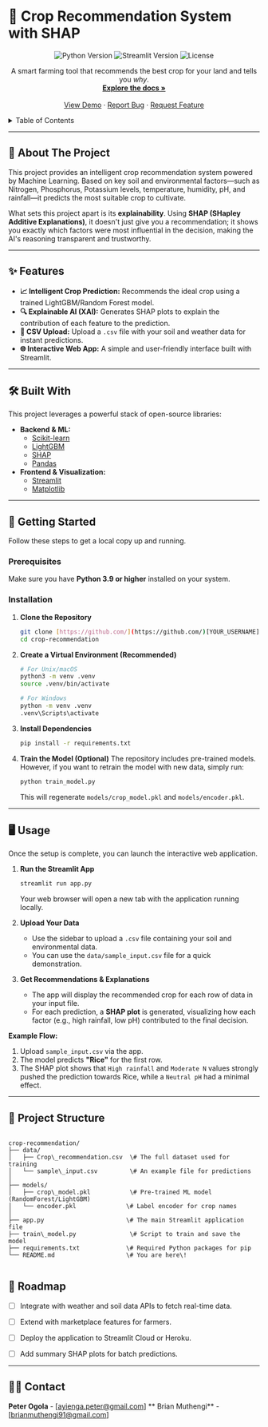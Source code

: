 
# 🌱 Crop Recommendation System with SHAP

<p align="center">
  <img src="https://img.shields.io/badge/Python-3.9%2B-blue?style=for-the-badge&logo=python" alt="Python Version">
  <img src="https://img.shields.io/badge/Framework-Streamlit-red?style=for-the-badge&logo=streamlit" alt="Streamlit Version">
  <img src="https://img.shields.io/badge/License-MIT-green?style=for-the-badge" alt="License">
</p>

<p align="center">
  A smart farming tool that recommends the best crop for your land and tells you <em>why</em>.
  <br />
  <a href="#-about-the-project"><strong>Explore the docs »</strong></a>
  <br />
  <br />
  <a href="https://ogola720-soil-analysis-app-sbsc5p.streamlit.app/">View Demo</a>
  ·
  <a href="(https://github.com/Ogola720)">Report Bug</a>
  ·
  <a href="(https://github.com/Ogola720)">Request Feature</a>
</p>

<details>
  <summary>Table of Contents</summary>
  <ol>
    <li><a href="#-about-the-project">About The Project</a></li>
    <li><a href="#-features">Features</a></li>
    <li><a href="#-built-with">Built With</a></li>
    <li><a href="#-getting-started">Getting Started</a></li>
    <li><a href="#-usage">Usage</a></li>
    <li><a href="#-project-structure">Project Structure</a></li>
    <li><a href="#-roadmap">Roadmap</a></li>
    <li><a href="#-contact">Contact</a></li>
  </ol>
</details>

---

## 📖 About The Project



This project provides an intelligent crop recommendation system powered by Machine Learning. Based on key soil and environmental factors—such as Nitrogen, Phosphorus, Potassium levels, temperature, humidity, pH, and rainfall—it predicts the most suitable crop to cultivate.

What sets this project apart is its **explainability**. Using **SHAP (SHapley Additive Explanations)**, it doesn't just give you a recommendation; it shows you exactly which factors were most influential in the decision, making the AI's reasoning transparent and trustworthy.

---

## ✨ Features

* **📈 Intelligent Crop Prediction:** Recommends the ideal crop using a trained LightGBM/Random Forest model.
* **🔍 Explainable AI (XAI):** Generates SHAP plots to explain the contribution of each feature to the prediction.
* **📁 CSV Upload:** Upload a `.csv` file with your soil and weather data for instant predictions.
* **🌐 Interactive Web App:** A simple and user-friendly interface built with Streamlit.

---

## 🛠️ Built With

This project leverages a powerful stack of open-source libraries:

* **Backend & ML:**
    * [Scikit-learn](https://scikit-learn.org/)
    * [LightGBM](https://lightgbm.readthedocs.io/en/latest/)
    * [SHAP](https://shap.readthedocs.io/en/latest/)
    * [Pandas](https://pandas.pydata.org/)
* **Frontend & Visualization:**
    * [Streamlit](https://streamlit.io/)
    * [Matplotlib](https://matplotlib.org/)

---

## 🚀 Getting Started

Follow these steps to get a local copy up and running.

### Prerequisites

Make sure you have **Python 3.9 or higher** installed on your system.

### Installation

1.  **Clone the Repository**
    ```sh
    git clone [https://github.com/](https://github.com/)[YOUR_USERNAME]/crop-recommendation.git
    cd crop-recommendation
    ```

2.  **Create a Virtual Environment (Recommended)**
    ```sh
    # For Unix/macOS
    python3 -m venv .venv
    source .venv/bin/activate

    # For Windows
    python -m venv .venv
    .venv\Scripts\activate
    ```

3.  **Install Dependencies**
    ```sh
    pip install -r requirements.txt
    ```

4.  **Train the Model (Optional)**
    The repository includes pre-trained models. However, if you want to retrain the model with new data, simply run:
    ```sh
    python train_model.py
    ```
    This will regenerate `models/crop_model.pkl` and `models/encoder.pkl`.

---

## 🖥️ Usage

Once the setup is complete, you can launch the interactive web application.

1.  **Run the Streamlit App**
    ```sh
    streamlit run app.py
    ```
    Your web browser will open a new tab with the application running locally.

2.  **Upload Your Data**
    * Use the sidebar to upload a `.csv` file containing your soil and environmental data.
    * You can use the `data/sample_input.csv` file for a quick demonstration.

3.  **Get Recommendations & Explanations**
    * The app will display the recommended crop for each row of data in your input file.
    * For each prediction, a **SHAP plot** is generated, visualizing how each factor (e.g., high rainfall, low pH) contributed to the final decision.



**Example Flow:**
1.  Upload `sample_input.csv` via the app.
2.  The model predicts **"Rice"** for the first row.
3.  The SHAP plot shows that `High rainfall` and `Moderate N` values strongly pushed the prediction towards Rice, while a `Neutral pH` had a minimal effect.

---

## 📂 Project Structure

````

crop-recommendation/
├── data/
│   ├── Crop\_recommendation.csv  \# The full dataset used for training
│   └── sample\_input.csv         \# An example file for predictions
│
├── models/
│   ├── crop\_model.pkl           \# Pre-trained ML model (RandomForest/LightGBM)
│   └── encoder.pkl              \# Label encoder for crop names
│
├── app.py                       \# The main Streamlit application file
├── train\_model.py               \# Script to train and save the model
├── requirements.txt             \# Required Python packages for pip
└── README.md                    \# You are here\!


````
## 🔮 Roadmap

-   [ ] Integrate with weather and soil data APIs to fetch real-time data.
-   [ ] Extend with marketplace features for farmers.
-   [ ] Deploy the application to Streamlit Cloud or Heroku.
-   [ ] Add summary SHAP plots for batch predictions.


---

## 👨‍💻 Contact

**Peter Ogola** - [ayienga.peter@gmail.com]
** Brian Muthengi** -[brianmuthengi91@gmail.com]
